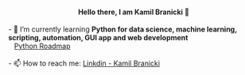 <!--### Hello there 👋-->

<!--
**KamilBranicki/KamilBranicki** is a ✨ _special_ ✨ repository because its `README.md` (this file) appears on your GitHub profile.

Here are some ideas to get you started:

- 🔭 I’m currently working on ...
- 🌱 I’m currently learning ...
- 👯 I’m looking to collaborate on ...
- 🤔 I’m looking for help with ...
- 💬 Ask me about ...
- 📫 How to reach me: ...
- 😄 Pronouns: ...
- ⚡ Fun fact: ...
-->

<h4 align="center">Hello there, I am Kamil Branicki 👋</h4>
- 🌱 I’m currently learning <strong>Python for data science, machine learning, scripting, automation, GUI app and web development</strong></br>&nbsp;&nbsp;&nbsp;<a href="https://github.com/KamilBranicki/Python_roadmap" target="_blank">Python Roadmap</a></br></br>
- 📫 How to reach me: <a href="https://www.linkedin.com/in/kamil-branicki-762957234/" target="_blank">Linkdin - Kamil Branicki</a>
